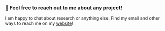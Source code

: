 ### 👋 Feel free to reach out to me about any project!

I am happy to chat about research or anything else. Find my email and other ways to reach me on my [website](https://hannes-stark.com/)!
